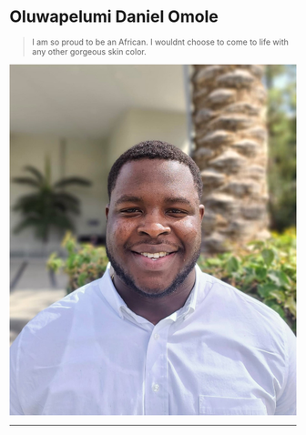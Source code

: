 # Oluwapelumi Daniel Omole

> I am so proud to be an African. I wouldnt choose to come to life with any other gorgeous skin color.

**![A picture of myself](picass.jpg)**

****